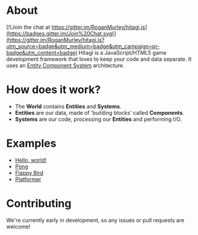 # About

[![Join the chat at https://gitter.im/RoganMurley/hitagi.js](https://badges.gitter.im/Join%20Chat.svg)](https://gitter.im/RoganMurley/hitagi.js?utm_source=badge&utm_medium=badge&utm_campaign=pr-badge&utm_content=badge)
Hitagi is a JavaScript/HTML5 game development framework that loves to keep your code and data separate. It uses an [Entity Component System](http://en.wikipedia.org/wiki/Entity_component_system) architecture.

# How does it work?
* The **World** contains **Entities** and **Systems**.
* **Entities** are our data, made of 'building blocks' called **Components**.
* **Systems** are our code, processing our **Entities** and performing I/O.

# Examples
* [Hello, world!](http://codepen.io/Purpwood/pen/dozPJw?editors=001)
* [Pong](http://codepen.io/Purpwood/pen/LVBdod?editors=001)
* [Flappy Bird](http://codepen.io/Purpwood/pen/xGmOLo?editors=001)
* [Platformer](http://codepen.io/Purpwood/pen/OVeodX?editors=001)

# Contributing
We're currently early in development, so any issues or pull requests are welcome!
